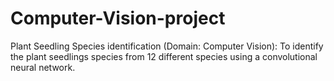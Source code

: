 # Computer-Vision-project
Plant Seedling Species identification (Domain: Computer Vision): To identify the plant seedlings species from 12 different species using a convolutional neural network.
